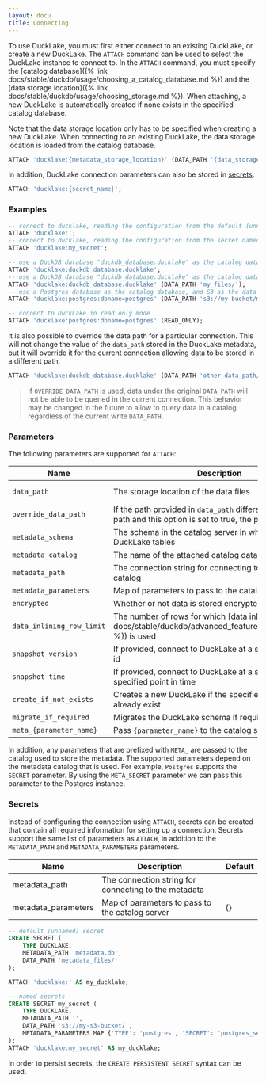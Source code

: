 ```yaml
---
layout: docu
title: Connecting
---
```


To use DuckLake, you must first either connect to an existing DuckLake, or create a new DuckLake.
The `ATTACH` command can be used to select the DuckLake instance to connect to.
In the `ATTACH` command, you must specify the [catalog database]({% link docs/stable/duckdb/usage/choosing_a_catalog_database.md %}) and the [data storage location]({% link docs/stable/duckdb/usage/choosing_storage.md %}).
When attaching, a new DuckLake is automatically created if none exists in the specified catalog database.

Note that the data storage location only has to be specified when creating a new DuckLake.
When connecting to an existing DuckLake, the data storage location is loaded from the catalog database.

```sql
ATTACH 'ducklake:{metadata_storage_location}' (DATA_PATH '{data_storage_location}');
```

In addition, DuckLake connection parameters can also be stored in [secrets](https://duckdb.org/docs/stable/configuration/secrets_manager).

```sql
ATTACH 'ducklake:{secret_name}';
```

### Examples

```sql
-- connect to ducklake, reading the configuration from the default (unnamed) secret
ATTACH 'ducklake:';
-- connect to ducklake, reading the configuration from the secret named my_secret
ATTACH 'ducklake:my_secret';

-- use a DuckDB database "duckdb_database.ducklake" as the catalog database, the data path defaults to duckdb_database.ducklake.files
ATTACH 'ducklake:duckdb_database.ducklake';
-- use a DuckDB database "duckdb_database.ducklake" as the catalog database, the data path is explicitly specified as the "my_files" directory
ATTACH 'ducklake:duckdb_database.ducklake' (DATA_PATH 'my_files/');
-- use a Postgres database as the catalog database, and S3 as the data path
ATTACH 'ducklake:postgres:dbname=postgres' (DATA_PATH 's3://my-bucket/my-data/');

-- connect to DuckLake in read only mode
ATTACH 'ducklake:postgres:dbname=postgres' (READ_ONLY);
```

It is also possible to override the data path for a particular connection. This will not change the value of the `data_path` stored in the DuckLake metadata, but it will override it for the current connection allowing data to be stored in a different path.

```sql
ATTACH 'ducklake:duckdb_database.ducklake' (DATA_PATH 'other_data_path/', OVERRIDE_DATA_PATH true);
```

> If `OVERRIDE_DATA_PATH` is used, data under the original `DATA_PATH` will not be able to be queried in the current connection. This behavior may be changed in the future to allow to query data in a catalog regardless of the current write `DATA_PATH`.

### Parameters

The following parameters are supported for `ATTACH`:

| Name                      | Description                                                                                                             | Default                                                      |
| ------------------------- | ----------------------------------------------------------------------------------------------------------------------- | ------------------------------------------------------------ |
| `data_path`               | The storage location of the data files                                                                                  | `{metadata_file}.files` for DuckDB files, required otherwise |
| `override_data_path`      | If the path provided in `data_path` differs from the stored path and this option is set to true, the path is overridden | true                                                         |
| `metadata_schema`         | The schema in the catalog server in which to store the DuckLake tables                                                  | `main`                                                       |
| `metadata_catalog`        | The name of the attached catalog database                                                                               | `__ducklake_metadata_{ducklake_name}`                        |
| `metadata_path`           | The connection string for connecting to the metadata catalog                                                            |                                                              |
| `metadata_parameters`     | Map of parameters to pass to the catalog server                                                                         | {}                                                           |
| `encrypted`               | Whether or not data is stored encrypted                                                                                 | false                                                        |
| `data_inlining_row_limit` | The number of rows for which [data inlining]({% link docs/stable/duckdb/advanced_features/data_inlining.md %}) is used  | 0                                                            |
| `snapshot_version`        | If provided, connect to DuckLake at a specified snapshot id                                                             |                                                              |
| `snapshot_time`           | If provided, connect to DuckLake at a snapshot at a specified point in time                                             |                                                              |
| `create_if_not_exists`    | Creates a new DuckLake if the specified one does not already exist                                                      | true                                                         |
| `migrate_if_required`     | Migrates the DuckLake schema if required                                                                                | true                                                         |
| `meta_{parameter_name}`   | Pass `{parameter_name}` to the catalog server                                                                           |                                                              |

In addition, any parameters that are prefixed with `META_` are passed to the catalog used to store the metadata.
The supported parameters depend on the metadata catalog that is used.
For example, `Postgres` supports the `SECRET` parameter. By using the `META_SECRET` parameter we can pass this parameter to the Postgres instance.

### Secrets

Instead of configuring the connection using `ATTACH`, secrets can be created that contain all required information for setting up a connection.
Secrets support the same list of parameters as `ATTACH`, in addition to the `METADATA_PATH` and `METADATA_PARAMETERS` parameters.

| Name                | Description                                          | Default |
| ------------------- | ---------------------------------------------------- | ------- |
| metadata_path       | The connection string for connecting to the metadata |         |
| metadata_parameters | Map of parameters to pass to the catalog server      | {}      |

```sql
-- default (unnamed) secret
CREATE SECRET (
	TYPE DUCKLAKE,
	METADATA_PATH 'metadata.db',
	DATA_PATH 'metadata_files/'
);

ATTACH 'ducklake:' AS my_ducklake;

-- named secrets
CREATE SECRET my_secret (
	TYPE DUCKLAKE,
	METADATA_PATH '',
	DATA_PATH 's3://my-s3-bucket/',
	METADATA_PARAMETERS MAP {'TYPE': 'postgres', 'SECRET': 'postgres_secret'}
);
ATTACH 'ducklake:my_secret' AS my_ducklake;
```

In order to persist secrets, the `CREATE PERSISTENT SECRET` syntax can be used.
